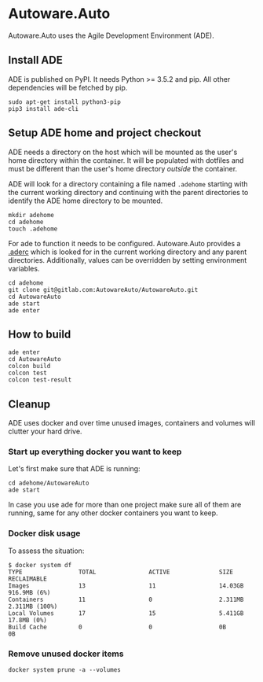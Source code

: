 # Autoware.Auto

Autoware.Auto uses the Agile Development Environment (ADE).


## Install ADE

ADE is published on PyPI. It needs Python >= 3.5.2 and pip. All other
dependencies will be fetched by pip.

```
sudo apt-get install python3-pip
pip3 install ade-cli
```


## Setup ADE home and project checkout

ADE needs a directory on the host which will be mounted as the user's
home directory within the container. It will be populated with
dotfiles and must be different than the user's home directory
*outside* the container.

ADE will look for a directory containing a file named ``.adehome``
starting with the current working directory and continuing with the
parent directories to identify the ADE home directory to be mounted.

```
mkdir adehome
cd adehome
touch .adehome
```

For ade to function it needs to be configured. Autoware.Auto provides
a [.aderc](./.aderc) which is looked for in the current working
directory and any parent directories. Additionally, values can be
overridden by setting environment variables.

```
cd adehome
git clone git@gitlab.com:AutowareAuto/AutowareAuto.git
cd AutowareAuto
ade start
ade enter
```


## How to build

```
ade enter
cd AutowareAuto
colcon build
colcon test
colcon test-result
```


## Cleanup

ADE uses docker and over time unused images, containers and volumes
will clutter your hard drive.


### Start up everything docker you want to keep

Let's first make sure that ADE is running:

```console
cd adehome/AutowareAuto
ade start
```

In case you use ade for more than one project make sure all of them
are running, same for any other docker containers you want to keep.


### Docker disk usage

To assess the situation:

```console
$ docker system df
TYPE                TOTAL               ACTIVE              SIZE                RECLAIMABLE
Images              13                  11                  14.03GB             916.9MB (6%)
Containers          11                  0                   2.311MB             2.311MB (100%)
Local Volumes       17                  15                  5.411GB             17.8MB (0%)
Build Cache         0                   0                   0B                  0B
```


### Remove unused docker items

```
docker system prune -a --volumes
```
